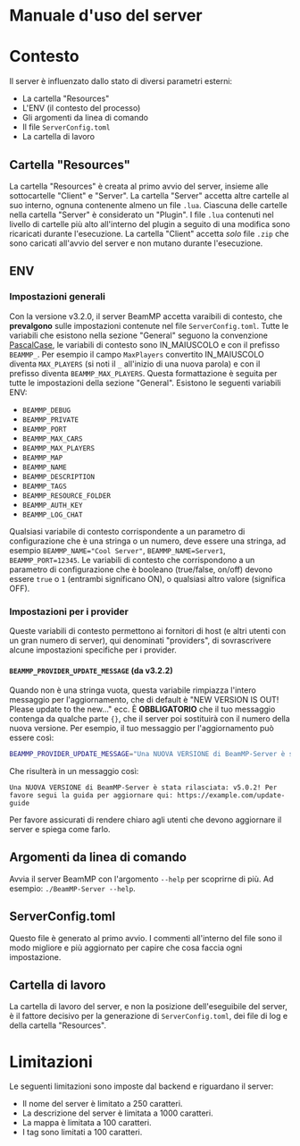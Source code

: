 # Manuale d'uso del server

# Contesto

Il server è influenzato dallo stato di diversi parametri esterni:

- La cartella "Resources"
- L'ENV (il contesto del processo)
- Gli argomenti da linea di comando
- Il file `ServerConfig.toml`
- La cartella di lavoro

## Cartella "Resources"

La cartella "Resources" è creata al primo avvio del server, insieme alle sottocartelle "Client" e "Server".
La cartella "Server" accetta altre cartelle al suo interno, ognuna contenente almeno un file `.lua`. Ciascuna delle cartelle nella cartella "Server" è considerato un "Plugin". I file `.lua` contenuti nel livello di cartelle più alto all'interno del plugin a seguito di una modifica sono ricaricati durante l'esecuzione.
La cartella "Client" accetta *solo* file `.zip` che sono caricati all'avvio del server e non mutano durante l'esecuzione.

## ENV

### Impostazioni generali

Con la versione v3.2.0, il server BeamMP accetta varaibili di contesto, che **prevalgono** sulle impostazioni contenute nel file `ServerConfig.toml`. Tutte le variabili che esistono nella sezione "General" seguono la convenzione [PascalCase](https://it.wikipedia.org/wiki/Notazione_a_cammello), le variabili di contesto sono IN_MAIUSCOLO e con il prefisso `BEAMMP_`. Per esempio il campo `MaxPlayers` convertito IN_MAIUSCOLO diventa `MAX_PLAYERS` (si noti il `_` all'inizio di una nuova parola) e con il prefisso diventa `BEAMMP_MAX_PLAYERS`. Questa formattazione è seguita per tutte le impostazioni della sezione "General". Esistono le seguenti variabili ENV:

- `BEAMMP_DEBUG`
- `BEAMMP_PRIVATE`
- `BEAMMP_PORT`
- `BEAMMP_MAX_CARS`
- `BEAMMP_MAX_PLAYERS`
- `BEAMMP_MAP`
- `BEAMMP_NAME`
- `BEAMMP_DESCRIPTION`
- `BEAMMP_TAGS`
- `BEAMMP_RESOURCE_FOLDER`
- `BEAMMP_AUTH_KEY`
- `BEAMMP_LOG_CHAT`

Qualsiasi variabile di contesto corrispondente a un parametro di configurazione che è una stringa o un numero, deve essere una stringa, ad esempio `BEAMMP_NAME="Cool Server"`, `BEAMMP_NAME=Server1`, `BEAMMP_PORT=12345`.
Le variabili di contesto che corrispondono a un parametro di configurazione che è booleano (true/false, on/off) devono essere `true` o `1` (entrambi significano ON), o qualsiasi altro valore (significa OFF).

### Impostazioni per i provider

Queste variabili di contesto permettono ai fornitori di host (e altri utenti con un gran numero di server), qui denominati "providers", di sovrascrivere alcune impostazioni specifiche per i provider.

#### `BEAMMP_PROVIDER_UPDATE_MESSAGE` (da v3.2.2)

Quando non è una stringa vuota, questa variabile rimpiazza l'intero messaggio per l'aggiornamento, che di default è "NEW VERSION IS OUT! Please update to the new..." ecc.
È **OBBLIGATORIO** che il tuo messaggio contenga da qualche parte `{}`, che il server poi sostituirà con il numero della nuova versione. Per esempio, il tuo messaggio per l'aggiornamento può essere così:
```sh
BEAMMP_PROVIDER_UPDATE_MESSAGE="Una NUOVA VERSIONE di BeamMP-Server è stata rilasciata: {}! Per favore segui la guida per aggiornare qui: https://example.com/update-guide"
```
Che risulterà in un messaggio così:
```
Una NUOVA VERSIONE di BeamMP-Server è stata rilasciata: v5.0.2! Per favore segui la guida per aggiornare qui: https://example.com/update-guide
```

Per favore assicurati di rendere chiaro agli utenti che devono aggiornare il server e spiega come farlo.

## Argomenti da linea di comando

Avvia il server BeamMP con l'argomento `--help` per scoprirne di più. Ad esempio: `./BeamMP-Server --help`.

## ServerConfig.toml

Questo file è generato al primo avvio. I commenti all'interno del file sono il modo migliore e più aggiornato per capire che cosa faccia ogni impostazione.

## Cartella di lavoro

La cartella di lavoro del server, e non la posizione dell'eseguibile del server, è il fattore decisivo per la generazione di `ServerConfig.toml`, dei file di log e della cartella "Resources".

# Limitazioni

Le seguenti limitazioni sono imposte dal backend e riguardano il server:

- Il nome del server è limitato a 250 caratteri.
- La descrizione del server è limitata a 1000 caratteri.
- La mappa è limitata a 100 caratteri.
- I tag sono limitati a 100 caratteri.
